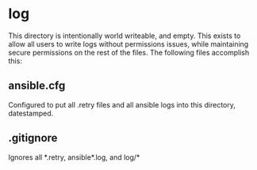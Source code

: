 # log
This directory is intentionally world writeable, and empty. This exists to allow all users to write logs without permissions issues, while maintaining secure permissions on the rest of the files. The following files accomplish this:

## ansible.cfg
Configured to put all .retry files and all ansible logs into this directory, datestamped.

## .gitignore
Ignores all \*.retry, ansible\*.log, and log/\*
